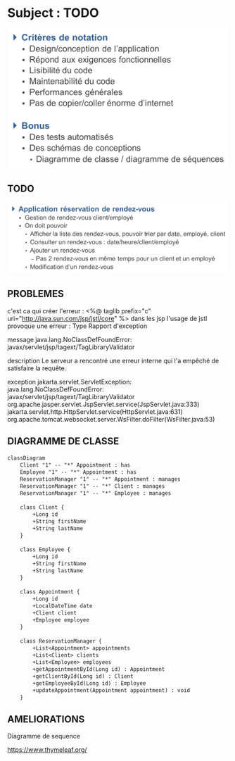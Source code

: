 # Subject : TODO
![img.png](img.png)

## TODO
![img_1.png](img_1.png)

## PROBLEMES

c'est ca qui créer l'erreur : <%@ taglib prefix="c" uri="http://java.sun.com/jsp/jstl/core" %> dans les jsp l'usage 
de jstl provoque une erreur : Type Rapport d'exception

message java.lang.NoClassDefFoundError: javax/servlet/jsp/tagext/TagLibraryValidator

description Le serveur a rencontré une erreur interne qui l'a empêché de satisfaire la requête.

exception jakarta.servlet.ServletException: java.lang.NoClassDefFoundError: javax/servlet/jsp/tagext/TagLibraryValidator
org.apache.jasper.servlet.JspServlet.service(JspServlet.java:333)
jakarta.servlet.http.HttpServlet.service(HttpServlet.java:631)
org.apache.tomcat.websocket.server.WsFilter.doFilter(WsFilter.java:53)

## DIAGRAMME DE CLASSE

```mermaid
classDiagram
    Client "1" -- "*" Appointment : has
    Employee "1" -- "*" Appointment : has
    ReservationManager "1" -- "*" Appointment : manages
    ReservationManager "1" -- "*" Client : manages
    ReservationManager "1" -- "*" Employee : manages

    class Client {
        +Long id
        +String firstName
        +String lastName
    }

    class Employee {
        +Long id
        +String firstName
        +String lastName
    }

    class Appointment {
        +Long id
        +LocalDateTime date
        +Client client
        +Employee employee
    }

    class ReservationManager {
        +List<Appointment> appointments
        +List<Client> clients
        +List<Employee> employees
        +getAppointmentById(Long id) : Appointment
        +getClientById(Long id) : Client
        +getEmployeeById(Long id) : Employee
        +updateAppointment(Appointment appointment) : void
    }
```

## AMELIORATIONS

Diagramme de sequence

https://www.thymeleaf.org/ 